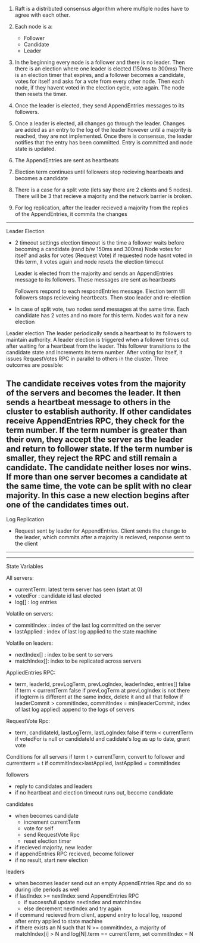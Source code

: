 1) Raft is a distributed consensus algorithm where multiple nodes have to agree with each other.

2) Each node is a:
    - Follower
    - Candidate
    - Leader

3) In the beginning every node is a follower and there is no leader.
    Then there is an election where one leader is elected (150ms to 300ms)
    There is an election timer that expires, and a follower becomes a candidate, votes for itself and asks for a vote
    from every other node. Then each node, if they havent voted in the election cycle, vote again. The node then resets the timer.

4) Once the leader is elected, they send AppendEntries messages to its followers.

5) Once a leader is elected, all changes go through the leader. Changes are added as an entry to the log of the leader however until a majority is reached, they are not implemented. Once there is consensus, the leader notifies that the entry has been committed. Entry is committed and node state is updated.

6) The AppendEntries are sent as heartbeats

7) Election term continues until followers stop recieving heartbeats and becomes a candidate

8) There is a case for a split vote (lets say there are 2 clients and 5 nodes). There will be 3 that recieve a majority and the network barrier is broken. 

9) For log replication, after the leader recieved a majority from the replies of the AppendEntries, it commits the changes


-----------------------------------------------------------------------------------------------------------

Leader Election
 
- 2 timeout settings
    election timeout is the time a follower waits before becoming a candidate (rand b/w 150ms and 300ms)
    Node votes for itself and asks for votes (Request Vote)
    if requested node hasnt voted in this term, it votes again and node resets the election timeout

    Leader is elected from the majority and sends an AppendEntries message to its followers. These messages are sent as heartbeats

    Followers respond to each respondEntries message. Election term till followers stops recieveing heartbeats. Then stoo leader and re-election

- In case of split vote, two nodes send messages at the same time. Each candidate has 2 votes and no more for this term. Nodes wait for a new election

Leader election
The leader periodically sends a heartbeat to its followers to maintain authority. A leader election is triggered when a follower times out after waiting for a heartbeat from the leader. This follower transitions to the candidate state and increments its term number. After voting for itself, it issues RequestVotes RPC in parallel to others in the cluster. Three outcomes are possible:

The candidate receives votes from the majority of the servers and becomes the leader. It then sends a heartbeat message to others in the cluster to establish authority.
If other candidates receive AppendEntries RPC, they check for the term number. If the term number is greater than their own, they accept the server as the leader and return to follower state. If the term number is smaller, they reject the RPC and still remain a candidate.
The candidate neither loses nor wins. If more than one server becomes a candidate at the same time, the vote can be split with no clear majority. In this case a new election begins after one of the candidates times out.
-----------------------------------------------------------------------------------------------------------

Log Replication

- Request sent by leader for AppendEntries. Client sends the change to the leader, which commits after a majority is recieved, response sent to the client
-----------------------------------------------------------------------------------------------------------
-----------------------------------------------------------------------------------------------------------


State Variables

All servers:
- currentTerm: latest term server has seen (start at 0)
- votedFor   : candidate id last elected
- log[]      : log entries 

Volatile on servers:
- commitIndex : index of the last log committed on the server
- lastApplied : index of last log applied to the state machine

Volatile on leaders:
- nextIndex[] : index to be sent to servers
- matchIndex[]: index to be replicated across servers

AppliedEntries RPC:

- term, leaderId, prevLogTerm, prevLogIndex, leaderIndex, entries[]
false if term < currentTerm
false if prevLogTerm at prevLogIndex is not there
if logterm is different at the same index, delete it and all that follow
if leaderCommit > commitIndex, commitIndex = min(leaderCommit, index of last log applied)
append to the logs of servers

RequestVote Rpc:
- term, candidateId, lastLogTerm, lastLogIndex
false if term < currentTerm
if votedFor is null or candidateId and cadidate's log as up to date, grant vote

Conditions for all servers
if term t > currentTerm, convert to follower and currentterm = t
if commitIndex>lastApplied, lastApplied = commitIndex

followers
- reply to candidates and leaders
- if no heartbeat and election timeout runs out, become candidate

candidates
- when becomes candidate
    - increment currentTerm
    - vote for self
    - send RequestVote Rpc
    - reset election timer
- if recieved majority, new leader
- if appendEntries RPC recieved, become follower
- if no result, start new election

leaders
- when becomes leader send out an empty AppendEntries Rpc and do so during idle periods as well
- if lastIndex >= nextIndex send AppendEntries RPC
    - if successfull update nextIndex and matchIndex
    - else decrement nextIndex and try again
- if command recieved from client, append entry to local log, respond after entry applied to state machine
- if there exists an N such that N >= commitIndex, a majority of matchIndex[i] > N and log[N].term == currentTerm,
set commitIndex = N